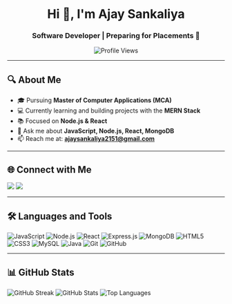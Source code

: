 <h1 align="center">Hi 👋, I'm Ajay Sankaliya</h1>
<h3 align="center">Software Developer | Preparing for Placements 🚀</h3>

<p align="center">
  <img src="https://komarev.com/ghpvc/?username=AjaySankaliya&label=Profile%20Views&color=0e75b6&style=flat" alt="Profile Views" />
</p>

---

## 🔍 About Me  
- 🎓 Pursuing **Master of Computer Applications (MCA)**  
- 💻 Currently learning and building projects with the **MERN Stack**  
- 📚 Focused on **Node.js & React**  
- 💬 Ask me about **JavaScript, Node.js, React, MongoDB**  
- 📫 Reach me at: **ajaysankaliya2151@gmail.com**

---

## 🌐 Connect with Me  
<p align="left">
<a href="https://www.linkedin.com/in/ajay-sankaliya-4bb87924a/" target="blank"><img src="https://img.icons8.com/color/48/000000/linkedin.png"/></a>
<a href="https://www.instagram.com/ajay_sankaliya_18/" target="blank"><img src="https://img.icons8.com/color/48/000000/instagram-new.png"/></a>
</p>

---

## 🛠️ Languages and Tools  
<p align="left"> 
<img src="https://img.icons8.com/color/48/000000/javascript--v1.png" title="JavaScript"/>
<img src="https://img.icons8.com/color/48/000000/nodejs.png" title="Node.js"/>
<img src="https://img.icons8.com/color/48/000000/react-native.png" title="React"/>
<img src="https://img.icons8.com/color/48/000000/express.png" title="Express.js"/>
<img src="https://img.icons8.com/color/48/000000/mongodb.png" title="MongoDB"/>
<img src="https://img.icons8.com/color/48/000000/html-5.png" title="HTML5"/>
<img src="https://img.icons8.com/color/48/000000/css3.png" title="CSS3"/>
<img src="https://img.icons8.com/color/48/000000/mysql-logo.png" title="MySQL"/>
<img src="https://img.icons8.com/color/48/000000/java-coffee-cup-logo.png" title="Java"/>
<img src="https://img.icons8.com/color/48/000000/git.png" title="Git"/>
<img src="https://img.icons8.com/color/48/000000/github.png" title="GitHub"/>
</p>

---

<h2>📊 GitHub Stats</h2>

  <img src="https://github-readme-streak-stats.herokuapp.com?user=AjaySankaliya&theme=radical&hide_border=true" alt="GitHub Streak" />

  <img src="https://github-readme-stats.vercel.app/api?username=AjaySankaliya&show_icons=true&theme=radical&count_private=true" alt="GitHub Stats" />

  <!-- Top Languages -->
  <img src="https://github-readme-stats.vercel.app/api/top-langs/?username=AjaySankaliya&layout=compact&theme=radical" alt="Top Languages" />




